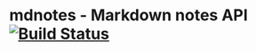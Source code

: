 

# mdnotes - Markdown notes API  [![Build Status](https://travis-ci.org/nodarai/mdnotes.svg?branch=master)](https://travis-ci.org/nodarai/mdnotes)

